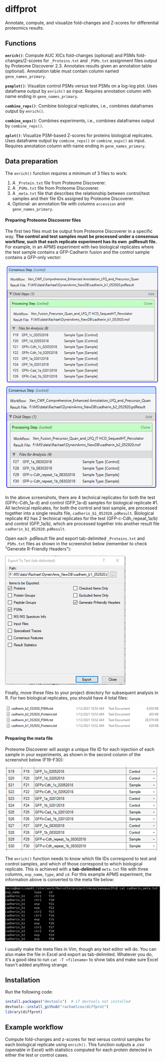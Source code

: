 # diffprot
Annotate, compute, and visualize fold-changes and Z-scores for differential proteomics results.

## Functions
**`enrich()`**: Compute AUC XICs fold-changes (optional) and PSMs fold-changes/Z-scores for `_Proteins.txt` and `_PSMs.txt` assignment files output by Proteome Discoverer 2.3. Annotates results given an annotation table (optional). Annotation table must contain column named `gene_names_primary`.

**`psmplot()`**: Visualize control PSMs versus test PSMs on a log-log plot. Uses dataframe output by `enrich()` as input. Requires annotation column with name ending in `gene_names_primary`.

**`combine_reps()`**: Combine biological replicates, i.e., combines dataframes output by `enrich()`.

**`combine_exps()`**: Combines experiments, i.e., combines dataframes output by `combine_reps()`.

**`zplot()`**: Visualize PSM-based Z-scores for proteins biological replicates. Uses dataframe output by `combine_reps()` or `combine_exps()` as input. Requires annotation column with name ending in `gene_names_primary`. 

## Data preparation

The `enrich()` function requires a minimum of 3 files to work:

1. A `_Protein.txt` file from Proteome Discoverer.
2. A `_PSMs.txt` file from Proteome Discoverer.
3. A `_meta.txt` file that describes the relationship between control/test samples and their file IDs assigned by Proteome Discoverer.
4. Optional: an annotation file with columns `accession` and `gene_names_primary`.

#### Preparing Proteome Discoverer files

The first two files must be output from Proteome Discoverer in a specific way. **The control and test samples must be processed under a consensus workflow, such that each replicate experiment has its own .pdResult file.** For example, in an APMS experiment with two biological replicates where the test sample contains a GFP-Cadherin fusion and the control sample contains a GFP-only vector:

![Replicate 1](/data_prep/consensus_assignment_b1.PNG)
![Replicate 2](/data_prep/consensus_assignment_b2.PNG)

In the above screenshots, there are 4 technical replicates for both the test (GFPc-Cdh_1a-d) and control (GFP_1a-d) samples for biological replicate #1. All technical replicates, for both the control and test sample, are processed together into a single results file, `cadherin_b1_052920.pdResult`. Biological replicate #2 has 2 technical replicates for the test (GFP-c-Cdh_repeat_1a/b) and control (GFP_1a/b), which are processed together into another result file `cadherin_b1_052920.pdResult`.

Open each .pdResult file and export tab-delimited `_Proteins.txt` and `_PSMs.txt` files as shown in the screenshot below (remember to check "Generate R-Friendly Headers"):

![Export Proteome Discoverer files](/data_prep/export.PNG)

Finally, move these files to your project directory for subsequent analysis in R. For two biological replicates, you should have 4 total files:

![Proteins.txt and PSMs.txt files for 2 biological replicates](/data_prep/files.PNG)

#### Preparing the meta file

Proteome Discoverer will assign a unique file ID for each injection of each sample in your experiments, as shown in the second column of the screenshot below (F19-F30):

![Meta information for each sample](/data_prep/meta_info.PNG)

The `enrich()` function needs to know which file IDs correspond to test and control samples, and which of those correspond to which biological replicate. This is achieved with a **tab-delimited** `meta.txt` file with three columns, `exp_name`, `type`, and `id`. For this example APMS experiment, the information above is converted to the meta file below:

![Meta file format](/data_prep/meta_file.PNG)

I usually make the meta files in Vim, though any text editor will do. You can also make the file in Excel and export as tab-delimited. Whatever you do, it's a good idea to run `cat -T <filename>` to show tabs and make sure Excel hasn't added anything strange.

## Installation
Run the following code:
```r
install.packages("devtools")  # if devtools not installed
devtools::install_github("rachaelcox/diffprot")
library(diffprot)
```
## Example workflow
Compute fold-changes and z-scores for test versus control samples for each biological replicate using `enrich()`. This function outputs a .csv (openable in Excel) with statistics computed for each protein detected in either the test or control cases.

